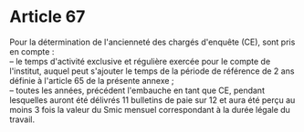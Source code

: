# Article 67

Pour la détermination de l'ancienneté des chargés d'enquête (CE), sont pris en compte :  
 – le temps d'activité exclusive et régulière exercée pour le compte de l'institut, auquel peut s'ajouter le temps de la période de référence de 2 ans définie à l'article 65 de la présente annexe ;  
 – toutes les années, précédent l'embauche en tant que CE, pendant lesquelles auront été délivrés 11 bulletins de paie sur 12 et aura été perçu au moins 3 fois la valeur du Smic mensuel correspondant à la durée légale du travail.


